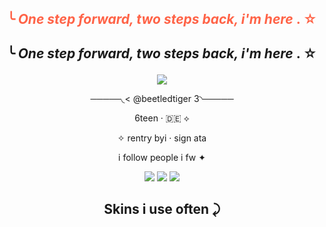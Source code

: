## <p align="center" style="color: #FF6347;">╰  _One step forward, two steps back, i'm here_ . ☆</p>

## <p align="center">  ╰  _One step forward, two steps back, i'm here_ . ☆

<p align="center"> <img src="https://64.media.tumblr.com/54e817b99d06ec38256cd6c6b661fdb0/ba87986006898c04-8b/s2048x3072/27ab4cc0018fd196ee1c716a4d996c197af4ba11.pnj">
  
<p align="center"> ─────◟<  @beetledtiger   3◝─────
<p align="center">  6teen · 🇩🇪 ⟡     
<p align="center">✧ rentry byi · sign ata
<p align="center"> i follow people i fw ✦ 
  

<p align="center"> <img src= "https://64.media.tumblr.com/8ae7e7d2ccfdb6387f745b78f679bfde/3911cafc8a6a674c-2f/s100x200/39c52ed5f07ed805a802c3179254fd7354e211d0.gifv">
<img src= "https://64.media.tumblr.com/6d0138584ba7f315487b2c068552c60e/3911cafc8a6a674c-a0/s100x200/0a352697d62dafe4272948962a9aa5bafa087837.gifv">
<img src= "https://64.media.tumblr.com/cc46789a6d8ecbce30b58fbd696b9d5e/3911cafc8a6a674c-9a/s100x200/c4590f6013127fa778c743dd16cb15d133cb3964.gifv">

<h2 p align="center"> Skins i use often ⤸
  
<p align="center"> <img src= ""> <img src= ""> <img src= ""> <img src= "">  

